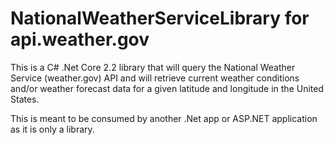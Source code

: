 # NationalWeatherServiceLibrary for api.weather.gov
This is a C# .Net Core 2.2 library that will query the National Weather Service (weather.gov) API and will retrieve current weather conditions and/or weather forecast data for a given latitude and longitude in the United States.

This is meant to be consumed by another .Net app or ASP.NET application as it is only a library.
